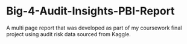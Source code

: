 # Big-4-Audit-Insights-PBI-Report
A multi page report that was developed as part of my coursework final project using audit risk data sourced from Kaggle.
